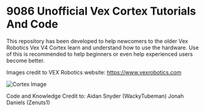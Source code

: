 # 9086 Unofficial Vex Cortex Tutorials And Code

This repository has been developed to help newcomers to the older Vex Robotics Vex V4 Cortex learn and understand how to use the hardware. Use of this is recommended to help beginners or even help experienced users become better.

Images credit to VEX Robotics website: https://www.vexrobotics.com

![Cortex Image](https://github.com/WildcatRobotics9086/9086_Unofficial_Vex_Cortex_Tutorials_And_Code/tree/main/cortex.png?raw=true)

Code and Knowledge Credit to:
Aidan Snyder (WackyTubeman)
Jonah Daniels (Zenuts1)
